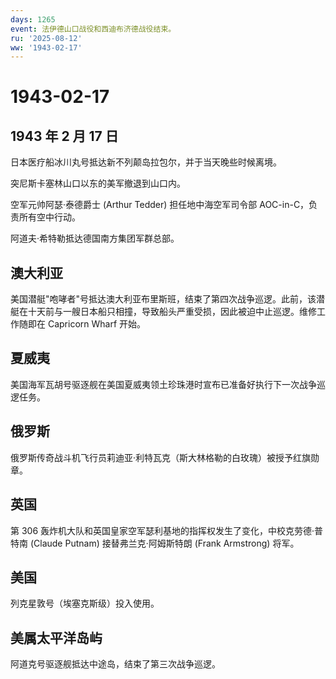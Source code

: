 ```yaml
---
days: 1265
event: 法伊德山口战役和西迪布济德战役结束。
ru: '2025-08-12'
ww: '1943-02-17'
---
```


# 1943-02-17

## 1943 年 2 月 17 日

日本医疗船冰川丸号抵达新不列颠岛拉包尔，并于当天晚些时候离境。

突尼斯卡塞林山口以东的美军撤退到山口内。

空军元帅阿瑟·泰德爵士 (Arthur Tedder) 担任地中海空军司令部
AOC-in-C，负责所有空中行动。

阿道夫·希特勒抵达德国南方集团军群总部。

## 澳大利亚

美国潜艇"咆哮者"号抵达澳大利亚布里斯班，结束了第四次战争巡逻。此前，该潜艇在十天前与一艘日本船只相撞，导致船头严重受损，因此被迫中止巡逻。维修工作随即在
Capricorn Wharf 开始。

## 夏威夷

美国海军瓦胡号驱逐舰在美国夏威夷领土珍珠港时宣布已准备好执行下一次战争巡逻任务。

## 俄罗斯

俄罗斯传奇战斗机飞行员莉迪亚·利特瓦克（斯大林格勒的白玫瑰）被授予红旗勋章。

## 英国

第 306
轰炸机大队和英国皇家空军瑟利基地的指挥权发生了变化，中校克劳德·普特南
(Claude Putnam) 接替弗兰克·阿姆斯特朗 (Frank Armstrong) 将军。

## 美国

列克星敦号（埃塞克斯级）投入使用。

## 美属太平洋岛屿

阿道克号驱逐舰抵达中途岛，结束了第三次战争巡逻。